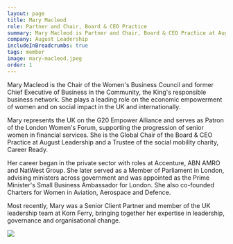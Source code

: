 ```yaml
---
layout: page
title: Mary Macleod
role: Partner and Chair, Board & CEO Practice
summary: Mary Macleod is Partner and Chair, Board & CEO Practice at August Leadership.
company: August Leadership
includeInBreadcrumbs: true
tags: member
image: mary-macleod.jpeg
order: 1
---
```


<div class="govuk-grid-row">
  <div class="govuk-grid-column-two-thirds">
  
Mary Macleod is the Chair of the Women's Business Council and former Chief Executive of Business in the Community, the King's responsible business network. She plays a leading role on the economic empowerment of women and on social impact in the UK and internationally.

Mary represents the UK on the G20 Empower Alliance and serves as Patron of the London Women's Forum, supporting the progression of senior women in financial services. She is the Global Chair of the Board & CEO Practice at August Leadership and a Trustee of the social mobility charity, Career Ready.

Her career began in the private sector with roles at Accenture, ABN AMRO and NatWest Group. She later served as a Member of Parliament in London, advising ministers across government and was appointed as the Prime Minister's Small Business Ambassador for London. She also co-founded Charters for Women in Aviation, Aerospace and Defence.

Most recently, Mary was a Senior Client Partner and member of the UK leadership team at Korn Ferry, bringing together her expertise in leadership, governance and organisational change.  

</div>
  <div class="govuk-grid-column-one-third member-page-image"><img src="/images/{{image}}"/></div>
</div>
